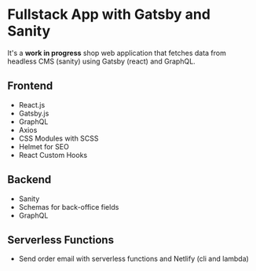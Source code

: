 # Fullstack App with Gatsby and Sanity

It's a **work in progress** shop web application that fetches data from headless CMS (sanity) using Gatsby (react) and GraphQL.

## Frontend

- React.js
- Gatsby.js
- GraphQL
- Axios
- CSS Modules with SCSS
- Helmet for SEO
- React Custom Hooks

## Backend

- Sanity
- Schemas for back-office fields
- GraphQL

## Serverless Functions

- Send order email with serverless functions and Netlify (cli and lambda)
